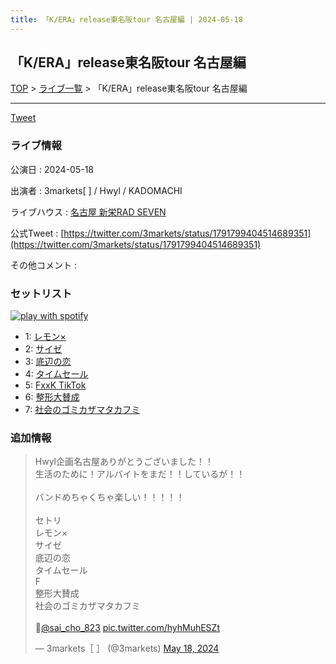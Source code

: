 ```yaml
---
title: 「K/ERA」release東名阪tour 名古屋編 | 2024-05-18
---
```

## 「K/ERA」release東名阪tour 名古屋編

[TOP](/setlist/) > [ライブ一覧](lives.html) > 「K/ERA」release東名阪tour 名古屋編

___

<a href="https://twitter.com/share?ref_src=twsrc%5Etfw" data-text="3markets[ ]セットリスト > 「K/ERA」release東名阪tour 名古屋編" class="twitter-share-button" data-via="3markets" data-hashtags="3markets" data-related="3markets" data-show-count="false">Tweet</a>

### ライブ情報

公演日
:    2024-05-18

出演者
:    3markets[ ] / Hwyl /  KADOMACHI

ライブハウス
:    [名古屋 新栄RAD SEVEN](livehouse023.html)

公式Tweet
:    [https://twitter.com/3markets/status/1791799404514689351](https://twitter.com/3markets/status/1791799404514689351)

その他コメント
:    

### セットリスト


[![play with spotify](images/spotify-icon.png)](https://open.spotify.com/playlist/5V2Zy0CwcFawql0enPcLoa)



*  1: [レモン×](song003.html)
*  2: [サイゼ](song004.html)
*  3: [底辺の恋](song008.html)
*  4: [タイムセール](song007.html)
*  5: [FxxK TikTok](song082.html)
*  6: [整形大賛成](song005.html)
*  7: [社会のゴミカザマタカフミ](song002.html)


### 追加情報



<blockquote class="twitter-tweet"><p lang="ja" dir="ltr">Hwyl企画名古屋ありがとうございました！！<br>生活のために！アルバイトをまだ！！しているが！！<br><br>バンドめちゃくちゃ楽しい！！！！！<br><br>セトリ<br>レモン×<br>サイゼ<br>底辺の恋<br>タイムセール<br>F<br>整形大賛成<br>社会のゴミカザマタカフミ<br><br>📸<a href="https://twitter.com/sai_cho_823?ref_src=twsrc%5Etfw">@sai_cho_823</a> <a href="https://t.co/hyhMuhESZt">pic.twitter.com/hyhMuhESZt</a></p>&mdash; 3markets［ ］ (@3markets) <a href="https://twitter.com/3markets/status/1791799404514689351?ref_src=twsrc%5Etfw">May 18, 2024</a></blockquote>
<script async src="https://platform.twitter.com/widgets.js" charset="utf-8"></script>




<script async src="https://platform.twitter.com/widgets.js" charset="utf-8"></script>